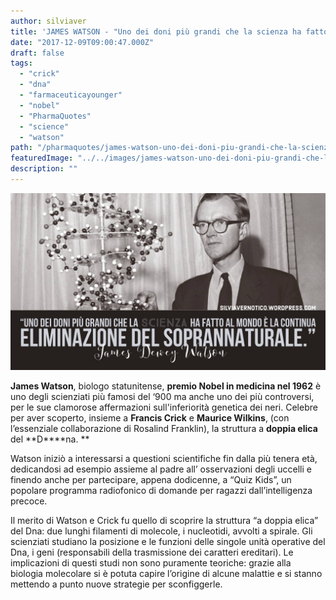 ```yaml
---
author: silviaver
title: 'JAMES WATSON - "Uno dei doni più grandi che la scienza ha fatto al mondo è la continua eliminazione del soprannaturale"'
date: "2017-12-09T09:00:47.000Z"
draft: false
tags:
  - "crick"
  - "dna"
  - "farmaceuticayounger"
  - "nobel"
  - "PharmaQuotes"
  - "science"
  - "watson"
path: "/pharmaquotes/james-watson-uno-dei-doni-piu-grandi-che-la-scienza-ha-fatto-al-mondo-e-la-continua-eliminazione-del-soprannaturale/"
featuredImage: "../../images/james-watson-uno-dei-doni-piu-grandi-che-la-scienza-ha-fatto-al-mondo-e-la-continua-eliminazione-del-soprannaturale.md/img_3823.jpg"
description: ""
---
```


![IMG_3823.JPG](../../images/james-watson-uno-dei-doni-piu-grandi-che-la-scienza-ha-fatto-al-mondo-e-la-continua-eliminazione-del-soprannaturale.md/img_3823.jpg)

**James Watson**, biologo statunitense, **premio Nobel in medicina nel 1962** è uno degli scienziati più famosi del ‘900 ma anche uno dei più controversi, per le sue clamorose affermazioni sull'inferiorità genetica dei neri. Celebre per aver scoperto, insieme a **Francis Crick** e **Maurice Wilkins**, (con l’essenziale collaborazione di Rosalind Franklin), la struttura a **doppia elica** del **D\*\***na. \*\*

Watson iniziò a interessarsi a questioni scientifiche fin dalla più tenera età, dedicandosi ad esempio assieme al padre all’ osservazioni degli uccelli e finendo anche per partecipare, appena dodicenne, a “Quiz Kids”, un popolare programma radiofonico di domande per ragazzi dall’intelligenza precoce.

Il merito di Watson e Crick fu quello di scoprire la struttura “a doppia elica” del Dna: due lunghi filamenti di molecole, i nucleotidi, avvolti a spirale. Gli scienziati studiano la posizione e le funzioni delle singole unità operative del Dna, i geni (responsabili della trasmissione dei caratteri ereditari). Le implicazioni di questi studi non sono puramente teoriche: grazie alla biologia molecolare si è potuta capire l’origine di alcune malattie e si stanno mettendo a punto nuove strategie per sconfiggerle.
